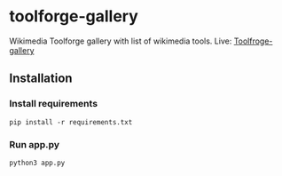 # toolforge-gallery
Wikimedia Toolforge gallery with list of wikimedia tools.
Live: [Toolfroge-gallery](https://tools.wmflabs.org/toolforge-gallery/)

## Installation

### Install requirements
```
pip install -r requirements.txt
```

### Run app.py
```
python3 app.py
```
